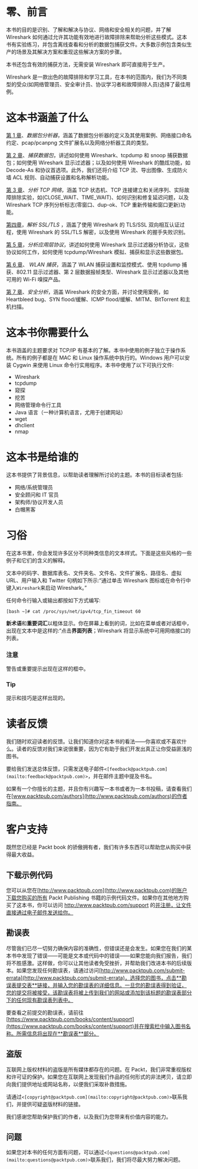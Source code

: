 # 零、前言

本书的目的是识别、了解和解决与协议、网络和安全相关的问题，并了解 Wireshark 如何通过允许其功能有效地进行故障排除来帮助分析这些模式。这本书有实验练习，并包含离线查看和分析的数据包捕获文件。大多数示例包含类似生产的场景及其解决方案和重现这些解决方案的步骤。

本书还包含有效的捕获方法，无需安装 Wireshark 即可直接用于生产。

Wireshark 是一款出色的故障排除和学习工具，在本书的范围内，我们为不同类型的受众(如网络管理员、安全审计员、协议学习者和故障排除人员)选择了最佳用例。

# 这本书涵盖了什么

[第 1 章](part0014_split_000.html#DB7S1-30546b3f1d4045fcb01d610f6dbd3a07 "Chapter 1. Packet Analyzers")、*数据包分析器*，涵盖了数据包分析器的定义及其使用案例、网络接口命名约定、pcap/pcanpng 文件扩展名以及网络分析器工具的类型。

[第 2 章](part0018_split_000.html#H5A42-30546b3f1d4045fcb01d610f6dbd3a07 "Chapter 2. Capturing Packets")、*捕获数据包*，讲述如何使用 Wireshark、tcpdump 和 snoop 捕获数据包；如何使用 Wireshark 显示过滤器；以及如何使用 Wireshark 的酷炫功能，如 Decode-As 和协议首选项。此外，我们还将介绍 TCP 流、导出图像、生成防火墙 ACL 规则、自动捕获设置和名称解析功能。

[第 3 章](part0025_split_000.html#NQU21-30546b3f1d4045fcb01d610f6dbd3a07 "Chapter 3. Analyzing the TCP Network")、*分析 TCP 网络*，涵盖 TCP 状态机、TCP 连接建立和关闭序列、实际故障排除实验，如(CLOSE_WAIT、TIME_WAIT)、如何识别和修复延迟问题，以及 Wireshark TCP 序列分析标志(零窗口、dup-ok、TCP 重新传输和窗口更新)功能。

[第四章](part0035_split_000.html#11C3M1-30546b3f1d4045fcb01d610f6dbd3a07 "Chapter 4. Analyzing SSL/TLS")，*解析 SSL/TLS* ，涵盖了使用 Wireshark 的 TLS/SSL 双向相互认证过程，使用 Wireshark 的 SSL/TLS 解密，以及使用 Wireshark 的握手失败识别。

[第 5 章](part0041_split_000.html#173722-30546b3f1d4045fcb01d610f6dbd3a07 "Chapter 5. Analyzing Application Layer Protocols")，*分析应用层协议*，讲述如何使用 Wireshark 显示过滤器分析协议，这些协议如何工作，如何使用 tcpdump/Wireshark 模拟、捕获和显示这些数据包。

[第 6 章](part0047_split_000.html#1CQAE1-30546b3f1d4045fcb01d610f6dbd3a07 "Chapter 6. WLAN Capturing")、 *WLAN 捕获*，涵盖了 WLAN 捕获设置和监控模式、使用 tcpdump 捕获、802.11 显示过滤器、第 2 层数据报帧类型、Wireshark 显示过滤器以及其他可用的 Wi-Fi 嗅探产品。

[第 7 章](part0051_split_000.html#1GKCM1-30546b3f1d4045fcb01d610f6dbd3a07 "Chapter 7. Security Analysis")、*安全分析*，涵盖 Wireshark 的安全方面，并讨论使用案例，如 Heartbleed bug、SYN flood/缓解、ICMP flood/缓解、MITM、BitTorrent 和主机扫描。

# 这本书你需要什么

本书涵盖的主题要求对 TCP/IP 有基本的了解。本书中使用的例子独立于操作系统。所有的例子都是在 MAC 和 Linux 操作系统中执行的。Windows 用户可以安装 Cygwin 来使用 Linux 命令行实用程序。本书中使用了以下可执行文件:

*   Wireshark
*   tcpdump
*   窥探
*   挖苦
*   网络管理命令行工具
*   Java 语言（一种计算机语言，尤用于创建网站）
*   wget
*   dhclient
*   nmap

# 这本书是给谁的

这本书提供了背景信息，以帮助读者理解所讨论的主题。本书的目标读者包括:

*   网络/系统管理员
*   安全顾问和 IT 官员
*   架构师/协议开发人员
*   白帽黑客

# 习俗

在这本书里，你会发现许多区分不同种类信息的文本样式。下面是这些风格的一些例子和它们的含义的解释。

文本中的码字、数据库表名、文件夹名、文件名、文件扩展名、路径名、虚拟 URL、用户输入和 Twitter 句柄如下所示:“通过单击 Wireshark 图标或在命令行中键入`Wireshark`来启动 Wireshark。”

任何命令行输入或输出都按如下方式编写:

```
[bash ~]# cat /proc/sys/net/ipv4/tcp_fin_timeout 60

```

**新术语**和**重要词汇**以粗体显示。你在屏幕上看到的词，比如在菜单或者对话框中，出现在文本中是这样的:“点击**界面列表**；Wireshark 将显示系统中可用网络接口的列表。

### 注意

警告或重要提示出现在这样的框中。

### Tip

提示和技巧是这样出现的。

# 读者反馈

我们随时欢迎读者的反馈。让我们知道你对这本书的看法——你喜欢或不喜欢什么。读者的反馈对我们来说很重要，因为它有助于我们开发出真正让你受益匪浅的图书。

要给我们发送总体反馈，只需发送电子邮件`<[feedback@packtpub.com](mailto:feedback@packtpub.com)>`，并在邮件主题中提及书名。

如果有一个你擅长的主题，并且你有兴趣写一本书或者为一本书投稿，请查看我们在[www.packtpub.com/authors](http://www.packtpub.com/authors)的作者指南。

# 客户支持

既然您已经是 Packt book 的骄傲拥有者，我们有许多东西可以帮助您从购买中获得最大收益。

## 下载示例代码

您可以从您在[http://www.packtpub.com](http://www.packtpub.com)的账户下载您购买的所有 Packt Publishing 书籍的示例代码文件。如果你在其他地方购买了这本书，你可以访问 http://www.packtpub.com/support 的[并注册，让文件直接通过电子邮件发送给你。](http://www.packtpub.com/support)

## 勘误表

尽管我们已尽一切努力确保内容的准确性，但错误还是会发生。如果您在我们的某本书中发现了错误——可能是文本或代码中的错误——如果您能向我们报告，我们将不胜感激。这样做，你可以让其他读者免受挫折，并帮助我们改进本书的后续版本。如果您发现任何勘误表，请通过访问[http://www.packtpub.com/submit-errata](http://www.packtpub.com/submit-errata)，选择您的图书，点击**勘误表提交表**链接，并输入您的勘误表的详细信息。一旦您的勘误表得到验证，您的提交将被接受，该勘误表将被上传到我们的网站或添加到该标题的勘误表部分下的任何现有勘误表列表中。

要查看之前提交的勘误表，请前往[https://www.packtpub.com/books/content/support](https://www.packtpub.com/books/content/support)并在搜索栏中输入图书名称。所需信息将出现在**勘误表**部分。

## 盗版

互联网上版权材料的盗版是所有媒体都存在的问题。在 Packt，我们非常重视版权和许可证的保护。如果您在互联网上发现我们作品的任何形式的非法拷贝，请立即向我们提供地址或网站名称，以便我们采取补救措施。

请通过`<[copyright@packtpub.com](mailto:copyright@packtpub.com)>`联系我们，并提供可疑盗版材料的链接。

我们感谢您帮助保护我们的作者，以及我们为您带来有价值内容的能力。

## 问题

如果您对本书的任何方面有问题，可以通过`<[questions@packtpub.com](mailto:questions@packtpub.com)>`联系我们，我们将尽最大努力解决问题。